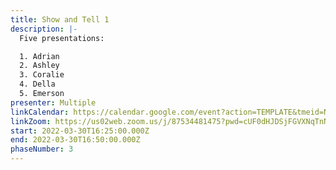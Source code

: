 ```yaml
---
title: Show and Tell 1
description: |-
  Five presentations:

  1. Adrian
  2. Ashley
  3. Coralie
  4. Della
  5. Emerson
presenter: Multiple
linkCalendar: https://calendar.google.com/event?action=TEMPLATE&tmeid=NWZlZTNqZ2hhYzYxNjJ0dDBhbmdhZjNycTMgY19tcnJybXZ0ZWhqcThyc3A2ajJmdHVjbGJyc0Bn&tmsrc=c_mrrrmvtehjq8rsp6j2ftuclbrs%40group.calendar.google.com
linkZoom: https://us02web.zoom.us/j/87534481475?pwd=cUF0dHJDSjFGVXNqTnNiNm9HSC9NUT09
start: 2022-03-30T16:25:00.000Z
end: 2022-03-30T16:50:00.000Z
phaseNumber: 3
---
```

